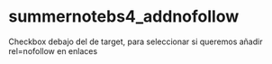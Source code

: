 # summernotebs4_addnofollow
Checkbox debajo del de target, para seleccionar si queremos añadir rel=nofollow en enlaces
